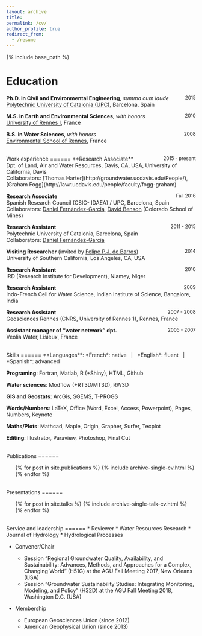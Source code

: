 ```yaml
---
layout: archive
title:
permalink: /cv/
author_profile: true
redirect_from:
  - /resume
---
```


{% include base_path %}

Education
======
**Ph.D. in Civil and Environmental Engineering**, *summa cum laude* <span style = "float:right; font-size:0.9em;">2015</span><br/>
[Polytechnic University of Catalonia (UPC)](https://h2ogeo.upc.edu/en/), Barcelona, Spain

**M.S. in Earth and Environmental Sciences**, *with honors* <span style = "float:right; font-size:0.9em;">2010</span><br/>
[University of Rennes I](https://geosciences.univ-rennes1.fr/en/geosciences-rennes-0), France

**B.S. in Water Sciences**, *with honors* <span style = "float:right; font-size:0.9em;">2008</span><br/>
[Environmental School of Rennes](https://www.ecole-eme.fr), France

<br/>
Work experience
======
**Research Associate** <span style = "float:right; font-size:0.9em;">2015 - present</span><br/>
Dpt. of Land, Air and Water Resources, Davis, CA, USA, University of California, Davis <br/>
Collaborators: [Thomas Harter](http://groundwater.ucdavis.edu/People/), [Graham Fogg](http://lawr.ucdavis.edu/people/faculty/fogg-graham)

**Research Associate** <span style = "float:right; font-size:0.9em;">Fall 2016</span><br/>
Spanish Research Council (CSIC- IDAEA) / UPC, Barcelona, Spain <br/>
Collaborators: [Daniel Fernàndez-Garcia](https://scholar.google.com/citations?user=B8hhzusAAAAJ&hl=en), [David Benson](https://geology.mines.edu/project/benson-david/) (Colorado School of Mines)

**Research Assistant** <span style = "float:right; font-size:0.9em;">2011 - 2015</span> <br/>
Polytechnic University of Catalonia, Barcelona, Spain <br/>
Collaborators: [Daniel Fernàndez-Garcia](https://scholar.google.com/citations?user=B8hhzusAAAAJ&hl=en)

**Visiting Researcher** (invited by [Felipe P.J. de Barros](https://viterbi.usc.edu/directory/faculty/De-Barros/Felipe)) <span style = "float:right; font-size:0.9em;">2014</span> <br/>
University of Southern California, Los Angeles, CA, USA

**Research Assistant** <span style = "float:right; font-size:0.9em;">2010</span> <br/>
IRD (Research Institute for Development), Niamey, Niger

**Research Assistant** <span style = "float:right; font-size:0.9em;">2009</span> <br/>
Indo-French Cell for Water Science, Indian Institute of Science, Bangalore, India

**Research Assistant** <span style = "float:right; font-size:0.9em;">2007 - 2008</span> <br/>
Geosciences Rennes (CNRS, University of Rennes 1), Rennes, France

**Assistant manager of “water network” dpt.** <span style = "float:right; font-size:0.9em;">2005 - 2007</span> <br/>
Veolia Water, Lisieux, France

<br/>
Skills
======
**Languages**: *French*: native &nbsp; | &nbsp; *English*: fluent &nbsp; | &nbsp; *Spanish*: advanced

**Programing**: Fortran, Matlab, R (+Shiny), HTML, Github

**Water sciences**: Modflow (+RT3D/MT3D), RW3D

**GIS and Geostats**: ArcGis, SGEMS, T-PROGS

**Words/Numbers**: LaTeX, Office (Word, Excel, Access, Powerpoint), Pages, Numbers, Keynote

**Maths/Plots**: Mathcad, Maple, Origin, Grapher, Surfer, Tecplot

**Editing**: Illustrator, Paraview, Photoshop, Final Cut

<br/>
Publications
======
  <ul>{% for post in site.publications %}
    {% include archive-single-cv.html %}
  {% endfor %}</ul>

<br/>
Presentations
======
  <ul>{% for post in site.talks %}
    {% include archive-single-talk-cv.html %}
  {% endfor %}</ul>

<br/>
Service and leadership
======
* Reviewer
  * Water Resources Research
  * Journal of Hydrology
  * Hydrological Processes

* Convener/Chair
  * Session “Regional Groundwater Quality, Availability, and Sustainability: Advances, Methods, and Approaches for a Complex, Changing World” (H51G) at the AGU Fall Meeting 2017, New Orleans (USA)
  * Session “Groundwater Sustainability Studies: Integrating Monitoring, Modeling, and Policy” (H32D) at the AGU Fall Meeting 2018, Washington D.C. (USA)

* Membership
  * European Geosciences Union (since 2012)
  * American Geophysical Union (since 2013)
